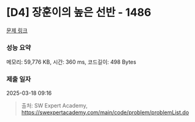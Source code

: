 # [D4] 장훈이의 높은 선반 - 1486 

[문제 링크](https://swexpertacademy.com/main/code/problem/problemDetail.do?contestProbId=AV2b7Yf6ABcBBASw) 

### 성능 요약

메모리: 59,776 KB, 시간: 360 ms, 코드길이: 498 Bytes

### 제출 일자

2025-03-18 09:16



> 출처: SW Expert Academy, https://swexpertacademy.com/main/code/problem/problemList.do